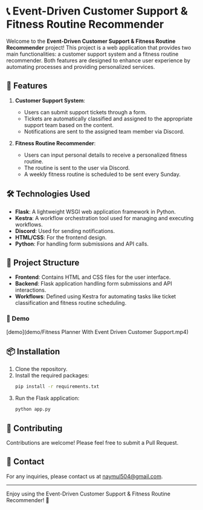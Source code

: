 # 📞 Event-Driven Customer Support & Fitness Routine Recommender

Welcome to the **Event-Driven Customer Support & Fitness Routine Recommender** project! This project is a web application that provides two main functionalities: a customer support system and a fitness routine recommender. Both features are designed to enhance user experience by automating processes and providing personalized services.

## 🚀 Features

1. **Customer Support System**:
   - Users can submit support tickets through a form.
   - Tickets are automatically classified and assigned to the appropriate support team based on the content.
   - Notifications are sent to the assigned team member via Discord.

2. **Fitness Routine Recommender**:
   - Users can input personal details to receive a personalized fitness routine.
   - The routine is sent to the user via Discord.
   - A weekly fitness routine is scheduled to be sent every Sunday.

## 🛠️ Technologies Used

- **Flask**: A lightweight WSGI web application framework in Python.
- **Kestra**: A workflow orchestration tool used for managing and executing workflows.
- **Discord**: Used for sending notifications.
- **HTML/CSS**: For the frontend design.
- **Python**: For handling form submissions and API calls.

## 📂 Project Structure

- **Frontend**: Contains HTML and CSS files for the user interface.
- **Backend**: Flask application handling form submissions and API interactions.
- **Workflows**: Defined using Kestra for automating tasks like ticket classification and fitness routine scheduling.

### :movie_camera: Demo


[demo](demo/Fitness Planner With Event Driven Customer Support.mp4)






## 📦 Installation

1. Clone the repository.
2. Install the required packages:
   ```bash
   pip install -r requirements.txt
   ```
3. Run the Flask application:
   ```bash
   python app.py
   ```

## 🤝 Contributing

Contributions are welcome! Please feel free to submit a Pull Request.

## 📧 Contact

For any inquiries, please contact us at [naymul504@gmail.com](mailto:naymul504@gmail.com).

---

Enjoy using the Event-Driven Customer Support & Fitness Routine Recommender! 🎉
